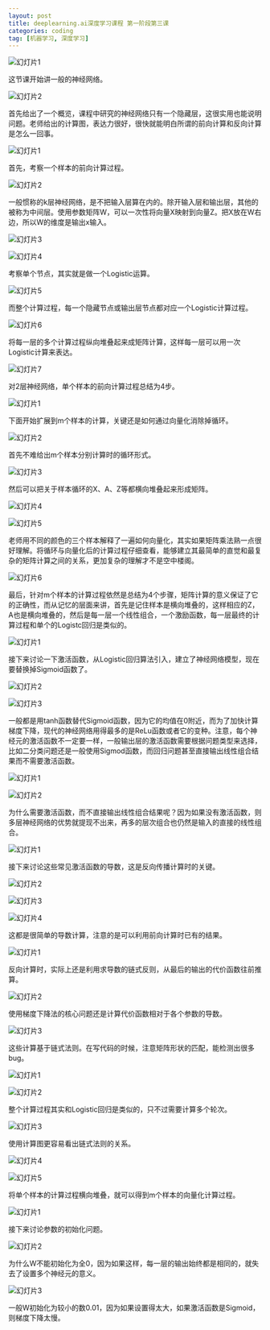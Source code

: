 ```yaml
---
layout: post
title: deeplearning.ai深度学习课程 第一阶段第三课
categories: coding
tag: [机器学习, 深度学习]
---
```


![幻灯片1](\img\deeplearning-ai-coursera\C1W3L01\幻灯片1.JPG)

这节课开始讲一般的神经网络。<!-- more -->

![幻灯片2](\img\deeplearning-ai-coursera\C1W3L01\幻灯片2.JPG)

首先给出了一个概览，课程中研究的神经网络只有一个隐藏层，这很实用也能说明问题。老师给出的计算图，表达力很好，很快就能明白所谓的前向计算和反向计算是怎么一回事。

![幻灯片1](\img\deeplearning-ai-coursera\C1W3L02\幻灯片1.JPG)

首先，考察一个样本的前向计算过程。

![幻灯片2](\img\deeplearning-ai-coursera\C1W3L02\幻灯片2.JPG)

一般惯称的k层神经网络，是不把输入层算在内的。除开输入层和输出层，其他的被称为中间层。使用参数矩阵W，可以一次性将向量X映射到向量Z。把X放在W右边，所以W的维度是输出x输入。

![幻灯片3](\img\deeplearning-ai-coursera\C1W3L02\幻灯片3.JPG)

![幻灯片4](\img\deeplearning-ai-coursera\C1W3L02\幻灯片4.JPG)



考察单个节点，其实就是做一个Logistic运算。

![幻灯片5](\img\deeplearning-ai-coursera\C1W3L02\幻灯片5.JPG)

而整个计算过程，每一个隐藏节点或输出层节点都对应一个Logistic计算过程。

![幻灯片6](\img\deeplearning-ai-coursera\C1W3L02\幻灯片6.JPG)

将每一层的多个计算过程纵向堆叠起来成矩阵计算，这样每一层可以用一次Logistic计算来表达。

![幻灯片7](\img\deeplearning-ai-coursera\C1W3L02\幻灯片7.JPG)

对2层神经网络，单个样本的前向计算过程总结为4步。

![幻灯片1](\img\deeplearning-ai-coursera\C1W3L03\幻灯片1.JPG)

下面开始扩展到m个样本的计算，关键还是如何通过向量化消除掉循环。

![幻灯片2](\img\deeplearning-ai-coursera\C1W3L03\幻灯片2.JPG)

首先不难给出m个样本分别计算时的循环形式。

![幻灯片3](\img\deeplearning-ai-coursera\C1W3L03\幻灯片3.JPG)

然后可以把关于样本循环的X、A、Z等都横向堆叠起来形成矩阵。

![幻灯片4](\img\deeplearning-ai-coursera\C1W3L03\幻灯片4.JPG)

![幻灯片5](\img\deeplearning-ai-coursera\C1W3L03\幻灯片5.JPG)

老师用不同的颜色的三个样本解释了一遍如何向量化，其实如果矩阵乘法熟一点很好理解。将循环与向量化后的计算过程仔细查看，能够建立其最简单的直觉和最复杂的矩阵计算之间的关系，更加复杂的理解才不是空中楼阁。

![幻灯片6](\img\deeplearning-ai-coursera\C1W3L03\幻灯片6.JPG)

最后，针对m个样本的计算过程依然是总结为4个步骤，矩阵计算的意义保证了它的正确性，而从记忆的层面来讲，首先是记住样本是横向堆叠的，这样相应的Z，A也是横向堆叠的，然后是每一层一个线性组合，一个激励函数，每一层最终的计算过程和单个的Logistc回归是类似的。

![幻灯片1](\img\deeplearning-ai-coursera\C1W3L04\幻灯片1.JPG)

接下来讨论一下激活函数，从Logistic回归算法引入，建立了神经网络模型，现在要替换掉Sigmoid函数了。

![幻灯片2](\img\deeplearning-ai-coursera\C1W3L04\幻灯片2.JPG)

![幻灯片3](\img\deeplearning-ai-coursera\C1W3L04\幻灯片3.JPG)

一般都是用tanh函数替代Sigmoid函数，因为它的均值在0附近，而为了加快计算梯度下降，现代的神经网络用得最多的是ReLu函数或者它的变种。注意，每个神经元的激活函数不一定要一样，一般输出层的激活函数需要根据问题类型来选择，比如二分类问题还是一般使用Sigmod函数，而回归问题甚至直接输出线性组合结果而不需要激活函数。

![幻灯片1](\img\deeplearning-ai-coursera\C1W3L05\幻灯片1.JPG)

![幻灯片2](\img\deeplearning-ai-coursera\C1W3L05\幻灯片2.JPG)

为什么需要激活函数，而不直接输出线性组合结果呢？因为如果没有激活函数，则多层神经网络的优势就提现不出来，再多的层次组合也仍然是输入的直接的线性组合。

![幻灯片1](\img\deeplearning-ai-coursera\C1W3L06\幻灯片1.JPG)

接下来讨论这些常见激活函数的导数，这是反向传播计算时的关键。

![幻灯片2](\img\deeplearning-ai-coursera\C1W3L06\幻灯片2.JPG)

![幻灯片3](\img\deeplearning-ai-coursera\C1W3L06\幻灯片3.JPG)

![幻灯片4](\img\deeplearning-ai-coursera\C1W3L06\幻灯片4.JPG)

这都是很简单的导数计算，注意的是可以利用前向计算时已有的结果。

![幻灯片1](\img\deeplearning-ai-coursera\C1W3L07\幻灯片1.JPG)

反向计算时，实际上还是利用求导数的链式反则，从最后的输出的代价函数往前推算。

![幻灯片2](\img\deeplearning-ai-coursera\C1W3L07\幻灯片2.JPG)

使用梯度下降法的核心问题还是计算代价函数相对于各个参数的导数。

![幻灯片3](\img\deeplearning-ai-coursera\C1W3L07\幻灯片3.JPG)

这些计算基于链式法则。在写代码的时候，注意矩阵形状的匹配，能检测出很多bug。

![幻灯片1](\img\deeplearning-ai-coursera\C1W3L08\幻灯片1.JPG)

![幻灯片2](\img\deeplearning-ai-coursera\C1W3L08\幻灯片2.JPG)

整个计算过程其实和Logistic回归是类似的，只不过需要计算多个轮次。

![幻灯片3](\img\deeplearning-ai-coursera\C1W3L08\幻灯片3.JPG)

使用计算图更容易看出链式法则的关系。

![幻灯片4](\img\deeplearning-ai-coursera\C1W3L08\幻灯片4.JPG)

![幻灯片5](\img\deeplearning-ai-coursera\C1W3L08\幻灯片5.JPG)

将单个样本的计算过程横向堆叠，就可以得到m个样本的向量化计算过程。

![幻灯片1](\img\deeplearning-ai-coursera\C1W3L09\幻灯片1.JPG)

接下来讨论参数的初始化问题。

![幻灯片2](\img\deeplearning-ai-coursera\C1W3L09\幻灯片2.JPG)

为什么W不能初始化为全0，因为如果这样，每一层的输出始终都是相同的，就失去了设置多个神经元的意义。

![幻灯片3](\img\deeplearning-ai-coursera\C1W3L09\幻灯片3.JPG)

一般W初始化为较小的数0.01，因为如果设置得太大，如果激活函数是Sigmoid，则梯度下降太慢。